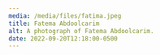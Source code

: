 ```yaml
---
media: /media/files/fatima.jpeg
title: Fatema Abdoolcarim
alt: A photograph of Fatema Abdoolcarim.
date: 2022-09-20T12:18:00-0500
---
```

